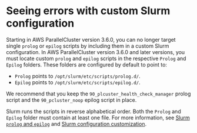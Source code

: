 # Seeing errors with custom Slurm configuration<a name="troubleshooting-v3-custom-slurm-config"></a>

Starting in AWS ParallelCluster version 3\.6\.0, you can no longer target single `prolog` or `epilog` scripts by including them in a custom Slurm configuration\. In AWS ParallelCluster version 3\.6\.0 and later versions, you must locate custom `prolog` and `epilog` scripts in the respective `Prolog` and `Epilog` folders\. These folders are configured by default to point to:
+ `Prolog` points to `/opt/slurm/etc/scripts/prolog.d/`\.
+ `Epilog` points to `/opt/slurm/etc/scripts/epilog.d/`\.

We recommend that you keep the `90_plcuster_health_check_manager` prolog script and the `90_pcluster_noop` epilog script in place\.

Slurm runs the scripts in reverse alphabetical order\. Both the `Prolog` and `Epilog` folder must contain at least one file\. For more information, see [Slurm `prolog` and `epilog`](slurm-prolog-epilog-v3.md) and [Slurm configuration customization](slurm-configuration-settings-v3.md)\.